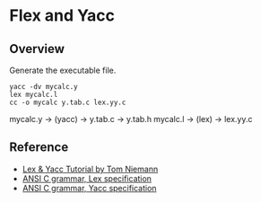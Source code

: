 # Flex and Yacc

## Overview

Generate the executable file.

    yacc -dv mycalc.y
    lex mycalc.l
    cc -o mycalc y.tab.c lex.yy.c


mycalc.y -> (yacc) -> y.tab.c
                   -> y.tab.h
mycalc.l -> (lex)  -> lex.yy.c



## Reference
* [Lex & Yacc Tutorial by Tom Niemann](http://epaperpress.com/lexandyacc/download/LexAndYaccTutorial.pdf)
* [ANSI C grammar, Lex specification](http://www.lysator.liu.se/c/ANSI-C-grammar-l.html)
* [ANSI C grammar, Yacc specification](http://www.lysator.liu.se/c/ANSI-C-grammar-y.html)
